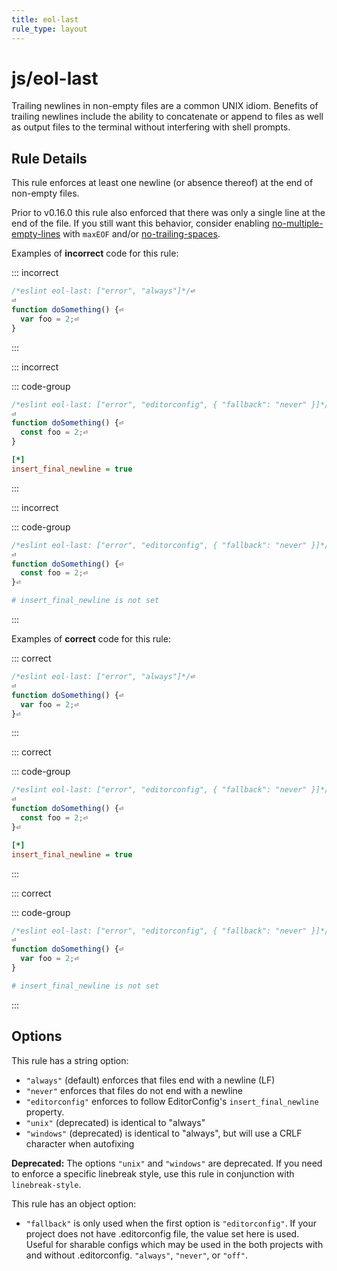 ```yaml
---
title: eol-last
rule_type: layout
---
```


# js/eol-last

Trailing newlines in non-empty files are a common UNIX idiom. Benefits of
trailing newlines include the ability to concatenate or append to files as well
as output files to the terminal without interfering with shell prompts.

## Rule Details

This rule enforces at least one newline (or absence thereof) at the end
of non-empty files.

Prior to v0.16.0 this rule also enforced that there was only a single line at
the end of the file. If you still want this behavior, consider enabling
[no-multiple-empty-lines](no-multiple-empty-lines) with `maxEOF` and/or
[no-trailing-spaces](no-trailing-spaces).

Examples of **incorrect** code for this rule:

::: incorrect

```js
/*eslint eol-last: ["error", "always"]*/⏎
⏎
function doSomething() {⏎
  var foo = 2;⏎
}
```

:::

::: incorrect

::: code-group

```js [JS]
/*eslint eol-last: ["error", "editorconfig", { "fallback": "never" }]*/⏎
⏎
function doSomething() {⏎
  const foo = 2;⏎
}
```

```ini [.editorconfig]
[*]
insert_final_newline = true
```

:::

::: incorrect

::: code-group

```js [JS]
/*eslint eol-last: ["error", "editorconfig", { "fallback": "never" }]*/⏎
⏎
function doSomething() {⏎
  const foo = 2;⏎
}⏎

```

```ini [.editorconfig]
# insert_final_newline is not set
```

:::

Examples of **correct** code for this rule:

::: correct

```js
/*eslint eol-last: ["error", "always"]*/⏎
⏎
function doSomething() {⏎
  var foo = 2;⏎
}⏎

```

:::

::: correct

::: code-group

```js [JS]
/*eslint eol-last: ["error", "editorconfig", { "fallback": "never" }]*/⏎
⏎
function doSomething() {⏎
  const foo = 2;⏎
}⏎

```

```ini [.editorconfig]
[*]
insert_final_newline = true
```

:::

::: correct

::: code-group

```js [JS]
/*eslint eol-last: ["error", "editorconfig", { "fallback": "never" }]*/⏎
⏎
function doSomething() {⏎
  var foo = 2;⏎
}
```

```ini [.editorconfig]
# insert_final_newline is not set
```

:::

## Options

This rule has a string option:

- `"always"` (default) enforces that files end with a newline (LF)
- `"never"` enforces that files do not end with a newline
- `"editorconfig"` enforces to follow EditorConfig's `insert_final_newline` property.
- `"unix"` (deprecated) is identical to "always"
- `"windows"` (deprecated) is identical to "always", but will use a CRLF character when autofixing

**Deprecated:** The options `"unix"` and `"windows"` are deprecated. If you need to enforce a specific linebreak style, use this rule in conjunction with `linebreak-style`.

This rule has an object option:

- `"fallback"` is only used when the first option is `"editorconfig"`. If your project does not have .editorconfig file, the value set here is used. Useful for sharable configs which may be used in the both projects with and without .editorconfig. `"always"`, `"never"`, or `"off"`.
